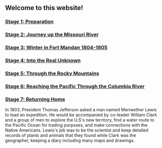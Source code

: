 ## Welcome to this website!




### [Stage 1: Preparation](stage1.md)
### [Stage 2: Journey up the Missouri River](stage2.md)
### [Stage 3: Winter in Fort Mandan 1804-1805](stage3.md)
### [Stage 4: Into the Real Unknown](stage4.md)
### [Stage 5: Through the Rocky Mountains](stage5.md)
### [Stage 6: Reaching the Pacific Through the Columbia River](stage6.md)
### [Stage 7: Returning Home](stage7.md)






In 1803, President Thomas Jefferson asked a man named Meriwether Lewis to lead an expedition. He would be accompanied by co-leader William Clark and a group of men to explore the U.S's new territory, find a water route to the Pacific Ocean for trading purposes, and make connections with the Native Americans. Lewis's job was to be the scientist and keep detailed records of plants and animals that they found while Clark was the geographer, keeping a diary including many maps and drawings.




